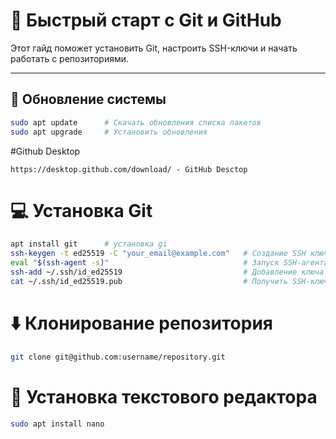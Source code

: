 # 🚀 Быстрый старт с Git и GitHub

Этот гайд поможет установить Git, настроить SSH-ключи и начать работать с репозиториями.

---

## 🔧 Обновление системы
```bash
sudo apt update      # Скачать обновления списка пакетов
sudo apt upgrade     # Установить обновления
```
#Github Desktop
```Links
https://desktop.github.com/download/ - GitHub Desctop
```
# 💻 Установка Git
```bash
apt install git      # установка gi
ssh-keygen -t ed25519 -C "your_email@example.com"   # Создание SSH ключа
eval "$(ssh-agent -s)"                              # Запуск SSH-агента
ssh-add ~/.ssh/id_ed25519                           # Добавление ключа
cat ~/.ssh/id_ed25519.pub                           # Получить SSH-ключ (для GitHub)
```
# ⬇️ Клонирование репозитория
```bash
git clone git@github.com:username/repository.git
```
# 📝 Установка текстового редактора
```bash
sudo apt install nano
```







